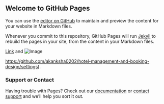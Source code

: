 ## Welcome to GitHub Pages

You can use the [editor on GitHub](https://github.com/akanksha0202/hotel-management-and-booking-design/edit/master/README.md) to maintain and preview the content for your website in Markdown files.

Whenever you commit to this repository, GitHub Pages will run [Jekyll](https://jekyllrb.com/) to rebuild the pages in your site, from the content in your Markdown files.


[Link](url) and ![Image](src)

https://github.com/akanksha0202/hotel-management-and-booking-design/settings).

### Support or Contact

Having trouble with Pages? Check out our [documentation](https://help.github.com/categories/github-pages-basics/) or [contact support](https://github.com/contact) and we’ll help you sort it out.
